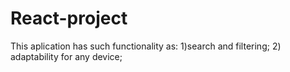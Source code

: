 # React-project
This aplication has such functionality as:  1)search and filtering; 2) adaptability for any device;

